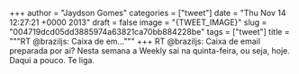 
+++
author = "Jaydson Gomes"
categories = ["tweet"]
date = "Thu Nov 14 12:27:21 +0000 2013"
draft = false
image = "{TWEET_IMAGE}"
slug = "004719dcd05dd3885974a63821ca70bb884228be"
tags = ["tweet"]
title = """RT @braziljs: Caixa de em..."""
+++
RT @braziljs: Caixa de email preparada por ai? Nesta semana a Weekly sai na quinta-feira, ou seja, hoje. Daqui a pouco. Te liga.
